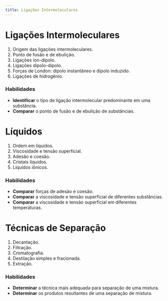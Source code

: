 ```yaml
---
title: Ligações Intermoleculares
---
```


# Ligações Intermoleculares

1. Origem das ligações intermoleculares.
2. Ponto de fusão e de ebulição.
3. Ligações íon-dipolo.
4. Ligações dipolo-dipolo.
5. Forças de London: dipolo instantâneo e dipolo induzido.
6. Ligações de hidrogênio.

### Habilidades

- **Identificar** o tipo de ligação intermolecular predominante em uma substância.
- **Comparar** o ponto de fusão e de ebulição de substâncias.

# Líquidos

1. Ordem em líquidos.
2. Viscosidade e tensão superficial.
3. Adesão e coesão.
4. Cristais líquidos.
5. Líquidos iônicos.

### Habilidades

- **Comparar** forças de adesão e coesão.
- **Comparar** a viscosidade e tensão superficial de diferentes substâncias.
- **Comparar** a viscosidade e tensão superficial em diferentes temperaturas.

# Técnicas de Separação

1. Decantação.
2. Filtração.
3. Cromatografia.
4. Destilação simples e fracionada.
5. Extração.

### Habilidades

- **Determinar** a técnica mais adequada para separação de uma mistura.
- **Determinar** os produtos resultantes de uma separação de mistura. 